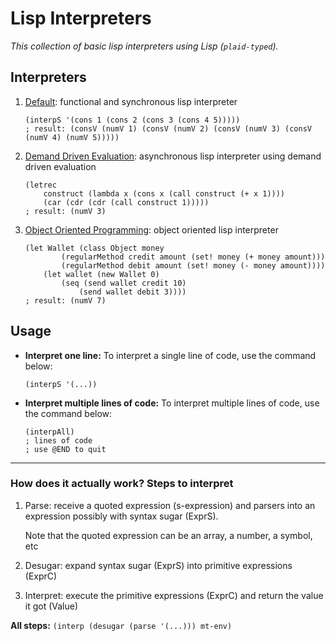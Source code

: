 # Lisp Interpreters
*This collection of basic lisp interpreters using Lisp (```plaid-typed```).*

## Interpreters
1. [Default](default/): functional and synchronous lisp interpreter
    ```
    (interpS '(cons 1 (cons 2 (cons 3 (cons 4 5)))))
    ; result: (consV (numV 1) (consV (numV 2) (consV (numV 3) (consV (numV 4) (numV 5)))))
    ```

2. [Demand Driven Evaluation](ondemand/): asynchronous lisp interpreter using demand driven evaluation
    ```
    (letrec
        construct (lambda x (cons x (call construct (+ x 1))))
        (car (cdr (cdr (call construct 1)))))
    ; result: (numV 3)
    ```

3. [Object Oriented Programming](oop/): object oriented lisp interpreter
    ```
    (let Wallet (class Object money
            (regularMethod credit amount (set! money (+ money amount)))
            (regularMethod debit amount (set! money (- money amount))))
        (let wallet (new Wallet 0)
            (seq (send wallet credit 10)
                (send wallet debit 3))))
    ; result: (numV 7)
    ```

## Usage
- **Interpret one line:** To interpret a single line of code, use the command below:
    ```
    (interpS '(...))
    ```

- **Interpret multiple lines of code:** To interpret multiple lines of code, use the command below:
    ```
    (interpAll)
    ; lines of code
    ; use @END to quit
    ```

---

### How does it actually work? Steps to interpret
1. Parse: receive a quoted expression (s-expression) and parsers into an expression possibly with syntax sugar (ExprS).

    Note that the quoted expression can be an array, a number, a symbol, etc

2. Desugar: expand syntax sugar (ExprS) into primitive expressions (ExprC)

3. Interpret: execute the primitive expressions (ExprC) and return the value it got (Value)

**All steps:** ```(interp (desugar (parse '(...))) mt-env)```
